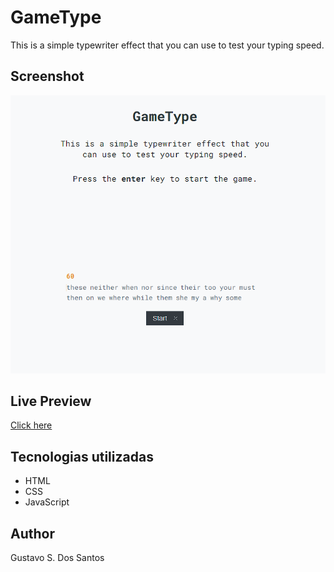 
# GameType

This is a simple typewriter effect that you can use to test your typing speed.

## Screenshot

![Screenshot](./images/Screenshot.png)

## Live Preview

[Click here](https://game-type-gsds.netlify.app/)

## Tecnologias utilizadas

- HTML
- CSS
- JavaScript

## Author

Gustavo S. Dos Santos
